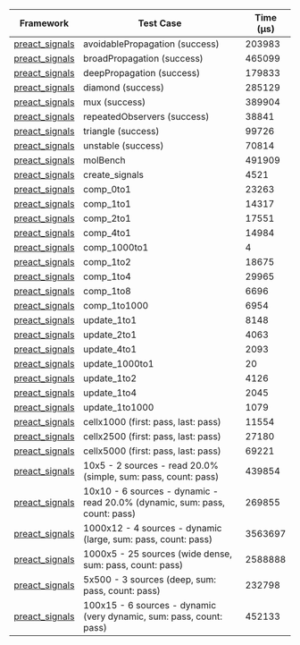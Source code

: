| Framework | Test Case | Time (μs) |
| --- | --- | --- |
| [preact_signals](https://pub.dev/packages/preact_signals) | avoidablePropagation (success) | 203983 |
| [preact_signals](https://pub.dev/packages/preact_signals) | broadPropagation (success) | 465099 |
| [preact_signals](https://pub.dev/packages/preact_signals) | deepPropagation (success) | 179833 |
| [preact_signals](https://pub.dev/packages/preact_signals) | diamond (success) | 285129 |
| [preact_signals](https://pub.dev/packages/preact_signals) | mux (success) | 389904 |
| [preact_signals](https://pub.dev/packages/preact_signals) | repeatedObservers (success) | 38841 |
| [preact_signals](https://pub.dev/packages/preact_signals) | triangle (success) | 99726 |
| [preact_signals](https://pub.dev/packages/preact_signals) | unstable (success) | 70814 |
| [preact_signals](https://pub.dev/packages/preact_signals) | molBench | 491909 |
| [preact_signals](https://pub.dev/packages/preact_signals) | create_signals | 4521 |
| [preact_signals](https://pub.dev/packages/preact_signals) | comp_0to1 | 23263 |
| [preact_signals](https://pub.dev/packages/preact_signals) | comp_1to1 | 14317 |
| [preact_signals](https://pub.dev/packages/preact_signals) | comp_2to1 | 17551 |
| [preact_signals](https://pub.dev/packages/preact_signals) | comp_4to1 | 14984 |
| [preact_signals](https://pub.dev/packages/preact_signals) | comp_1000to1 | 4 |
| [preact_signals](https://pub.dev/packages/preact_signals) | comp_1to2 | 18675 |
| [preact_signals](https://pub.dev/packages/preact_signals) | comp_1to4 | 29965 |
| [preact_signals](https://pub.dev/packages/preact_signals) | comp_1to8 | 6696 |
| [preact_signals](https://pub.dev/packages/preact_signals) | comp_1to1000 | 6954 |
| [preact_signals](https://pub.dev/packages/preact_signals) | update_1to1 | 8148 |
| [preact_signals](https://pub.dev/packages/preact_signals) | update_2to1 | 4063 |
| [preact_signals](https://pub.dev/packages/preact_signals) | update_4to1 | 2093 |
| [preact_signals](https://pub.dev/packages/preact_signals) | update_1000to1 | 20 |
| [preact_signals](https://pub.dev/packages/preact_signals) | update_1to2 | 4126 |
| [preact_signals](https://pub.dev/packages/preact_signals) | update_1to4 | 2045 |
| [preact_signals](https://pub.dev/packages/preact_signals) | update_1to1000 | 1079 |
| [preact_signals](https://pub.dev/packages/preact_signals) | cellx1000 (first: pass, last: pass) | 11554 |
| [preact_signals](https://pub.dev/packages/preact_signals) | cellx2500 (first: pass, last: pass) | 27180 |
| [preact_signals](https://pub.dev/packages/preact_signals) | cellx5000 (first: pass, last: pass) | 69221 |
| [preact_signals](https://pub.dev/packages/preact_signals) | 10x5 - 2 sources - read 20.0% (simple, sum: pass, count: pass) | 439854 |
| [preact_signals](https://pub.dev/packages/preact_signals) | 10x10 - 6 sources - dynamic - read 20.0% (dynamic, sum: pass, count: pass) | 269855 |
| [preact_signals](https://pub.dev/packages/preact_signals) | 1000x12 - 4 sources - dynamic (large, sum: pass, count: pass) | 3563697 |
| [preact_signals](https://pub.dev/packages/preact_signals) | 1000x5 - 25 sources (wide dense, sum: pass, count: pass) | 2588888 |
| [preact_signals](https://pub.dev/packages/preact_signals) | 5x500 - 3 sources (deep, sum: pass, count: pass) | 232798 |
| [preact_signals](https://pub.dev/packages/preact_signals) | 100x15 - 6 sources - dynamic (very dynamic, sum: pass, count: pass) | 452133 |
